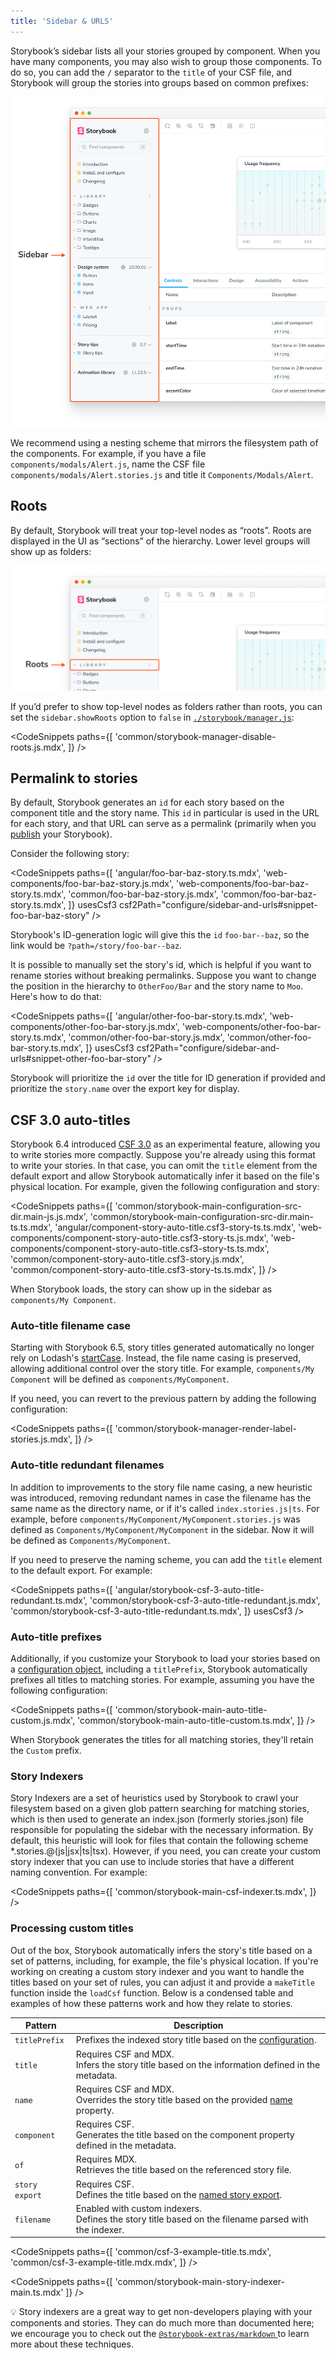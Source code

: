 ```yaml
---
title: 'Sidebar & URLS'
---
```


Storybook’s sidebar lists all your stories grouped by component. When you have many components, you may also wish to group those components. To do so, you can add the `/` separator to the `title` of your CSF file, and Storybook will group the stories into groups based on common prefixes:

![Storybook sidebar anatomy](./sidebar-anatomy.png)

We recommend using a nesting scheme that mirrors the filesystem path of the components. For example, if you have a file `components/modals/Alert.js`, name the CSF file `components/modals/Alert.stories.js` and title it `Components/Modals/Alert`.

## Roots

By default, Storybook will treat your top-level nodes as “roots”. Roots are displayed in the UI as “sections” of the hierarchy. Lower level groups will show up as folders:

![Storybook sidebar story roots](./sidebar-roots.png)

If you’d prefer to show top-level nodes as folders rather than roots, you can set the `sidebar.showRoots` option to `false` in [`./storybook/manager.js`](./overview.md#configure-story-rendering):

<!-- prettier-ignore-start -->

<CodeSnippets
  paths={[
    'common/storybook-manager-disable-roots.js.mdx',
  ]}
/>

<!-- prettier-ignore-end -->

## Permalink to stories

By default, Storybook generates an `id` for each story based on the component title and the story name. This `id` in particular is used in the URL for each story, and that URL can serve as a permalink (primarily when you [publish](../sharing/publish-storybook.md) your Storybook).

Consider the following story:

<!-- prettier-ignore-start -->

<CodeSnippets
  paths={[
    'angular/foo-bar-baz-story.ts.mdx',
    'web-components/foo-bar-baz-story.js.mdx',
    'web-components/foo-bar-baz-story.ts.mdx',
    'common/foo-bar-baz-story.js.mdx',
    'common/foo-bar-baz-story.ts.mdx',
  ]}
  usesCsf3
  csf2Path="configure/sidebar-and-urls#snippet-foo-bar-baz-story"
/>

<!-- prettier-ignore-end -->

Storybook's ID-generation logic will give this the `id` `foo-bar--baz`, so the link would be `?path=/story/foo-bar--baz`.

It is possible to manually set the story's id, which is helpful if you want to rename stories without breaking permalinks. Suppose you want to change the position in the hierarchy to `OtherFoo/Bar` and the story name to `Moo`. Here's how to do that:

<!-- prettier-ignore-start -->

<CodeSnippets
  paths={[
    'angular/other-foo-bar-story.ts.mdx',
    'web-components/other-foo-bar-story.js.mdx',
    'web-components/other-foo-bar-story.ts.mdx',
    'common/other-foo-bar-story.js.mdx',
    'common/other-foo-bar-story.ts.mdx',
  ]}
  usesCsf3
  csf2Path="configure/sidebar-and-urls#snippet-other-foo-bar-story"
/>

<!-- prettier-ignore-end -->

Storybook will prioritize the `id` over the title for ID generation if provided and prioritize the `story.name` over the export key for display.

## CSF 3.0 auto-titles

Storybook 6.4 introduced [CSF 3.0](https://storybook.js.org/blog/component-story-format-3-0/) as an experimental feature, allowing you to write stories more compactly. Suppose you're already using this format to write your stories. In that case, you can omit the `title` element from the default export and allow Storybook automatically infer it based on the file's physical location. For example, given the following configuration and story:

<!-- prettier-ignore-start -->

<CodeSnippets
  paths={[
    'common/storybook-main-configuration-src-dir.main-js.js.mdx',
    'common/storybook-main-configuration-src-dir.main-ts.ts.mdx',
    'angular/component-story-auto-title.csf3-story-ts.ts.mdx',
    'web-components/component-story-auto-title.csf3-story-ts.js.mdx',
    'web-components/component-story-auto-title.csf3-story-ts.ts.mdx',
    'common/component-story-auto-title.csf3-story.js.mdx',
    'common/component-story-auto-title.csf3-story-ts.ts.mdx',
  ]}
/>

<!-- prettier-ignore-end -->

When Storybook loads, the story can show up in the sidebar as `components/My Component`.

### Auto-title filename case

Starting with Storybook 6.5, story titles generated automatically no longer rely on Lodash's [startCase](https://lodash.com/docs/#startCase).
Instead, the file name casing is preserved, allowing additional control over the story title. For example, `components/My Component` will be defined as `components/MyComponent`.

If you need, you can revert to the previous pattern by adding the following configuration:

<!-- prettier-ignore-start -->

<CodeSnippets
  paths={[
    'common/storybook-manager-render-label-stories.js.mdx',
  ]}
/>

<!-- prettier-ignore-end -->

### Auto-title redundant filenames

In addition to improvements to the story file name casing, a new heuristic was introduced, removing redundant names in case the filename has the same name as the directory name, or if it's called `index.stories.js|ts`. For example, before `components/MyComponent/MyComponent.stories.js` was defined as `Components/MyComponent/MyComponent` in the sidebar. Now it will be defined as `Components/MyComponent`.

If you need to preserve the naming scheme, you can add the `title` element to the default export. For example:

<!-- prettier-ignore-start -->

<CodeSnippets
  paths={[
    'angular/storybook-csf-3-auto-title-redundant.ts.mdx',
    'common/storybook-csf-3-auto-title-redundant.js.mdx',
    'common/storybook-csf-3-auto-title-redundant.ts.mdx',
  ]}
  usesCsf3
/>

<!-- prettier-ignore-end -->

### Auto-title prefixes

Additionally, if you customize your Storybook to load your stories based on a [configuration object](./overview.md#with-a-configuration-object), including a `titlePrefix`, Storybook automatically prefixes all titles to matching stories. For example, assuming you have the following configuration:

<!-- prettier-ignore-start -->

<CodeSnippets
  paths={[
    'common/storybook-main-auto-title-custom.js.mdx',
    'common/storybook-main-auto-title-custom.ts.mdx',
  ]}
/>

<!-- prettier-ignore-end -->

When Storybook generates the titles for all matching stories, they'll retain the `Custom` prefix.

### Story Indexers

Story Indexers are a set of heuristics used by Storybook to crawl your filesystem based on a given glob pattern searching for matching stories, which is then used to generate an index.json (formerly stories.json) file responsible for populating the sidebar with the necessary information. By default, this heuristic will look for files that contain the following scheme \*.stories.@(js|jsx|ts|tsx). However, if you need, you can create your custom story indexer that you can use to include stories that have a different naming convention. For example:

<!-- prettier-ignore-start -->

<CodeSnippets
  paths={[
    'common/storybook-main-csf-indexer.ts.mdx',
  ]}
/>

<!-- prettier-ignore-end -->

### Processing custom titles

Out of the box, Storybook automatically infers the story's title based on a set of patterns, including, for example, the file's physical location. If you're working on creating a custom story indexer and you want to handle the titles based on your set of rules, you can adjust it and provide a `makeTitle` function inside the `loadCsf` function. Below is a condensed table and examples of how these patterns work and how they relate to stories.

| Pattern        | Description                                                                                                                                    |
| -------------- | ---------------------------------------------------------------------------------------------------------------------------------------------- |
| `titlePrefix`  | Prefixes the indexed story title based on the [configuration](./overview.md#with-a-configuration-object).                                      |
| `title`        | Requires CSF and MDX.<br/>Infers the story title based on the information defined in the metadata.                                             |
| `name`         | Requires CSF and MDX.<br/> Overrides the story title based on the provided [name](../writing-stories/introduction.md#rename-stories) property. |
| `component`    | Requires CSF.<br/> Generates the title based on the component property defined in the metadata.                                                |
| `of`           | Requires MDX.<br/> Retrieves the title based on the referenced story file.                                                                     |
| `story export` | Requires CSF. <br/> Defines the title based on the [named story export](../api/csf.md#named-story-exports).                                    |
| `filename`     | Enabled with custom indexers.<br/> Defines the story title based on the filename parsed with the indexer.                                      |

<!-- prettier-ignore-start -->

<CodeSnippets
  paths={[
    'common/csf-3-example-title.ts.mdx',
    'common/csf-3-example-title.mdx.mdx',
  ]}
/>

<!-- prettier-ignore-end -->

<!-- prettier-ignore-start -->

<CodeSnippets
  paths={[
    'common/storybook-main-story-indexer-main.ts.mdx'
  ]}
/>

<!-- prettier-ignore-end -->

<div class="aside">

💡 Story indexers are a great way to get non-developers playing with your components and stories. They can do much more than documented here; we encourage you to check out the [`@storybook-extras/markdown` ](https://storybook.js.org/addons/@storybook-extras/markdown/) to learn more about these techniques.

</div>
